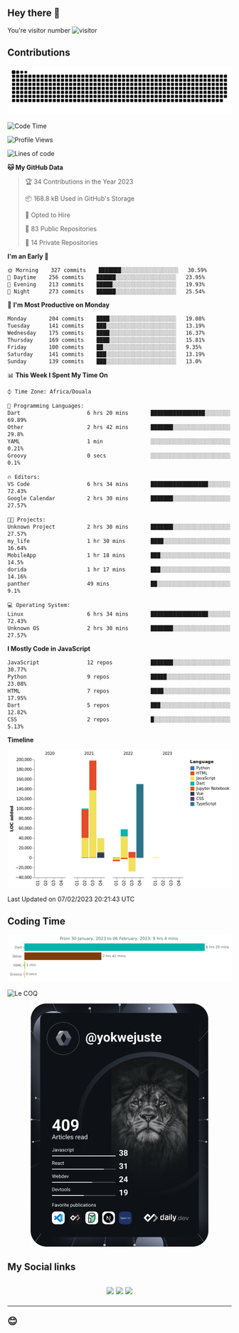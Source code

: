 ## Hey there 👋
You're visitor number ![visitor](https://profile-counter.glitch.me/yokwejuste/count.svg)

## Contributions
<p align="center">
  <img src="https://raw.githubusercontent.com/yokwejuste/yokwejuste/output/github-contribution-grid-snake.svg" />
</p>

<!--START_SECTION:waka-->
![Code Time](http://img.shields.io/badge/Code%20Time-1%2C348%20hrs%2026%20mins-blue)

![Profile Views](http://img.shields.io/badge/Profile%20Views-5-blue)

![Lines of code](https://img.shields.io/badge/From%20Hello%20World%20I%27ve%20Written-523%20Thousand%20lines%20of%20code-blue)

**🐱 My GitHub Data** 

> 🏆 34 Contributions in the Year 2023
 > 
> 📦 168.8 kB Used in GitHub's Storage 
 > 
> 💼 Opted to Hire
 > 
> 📜 83 Public Repositories 
 > 
> 🔑 14 Private Repositories  
 > 
**I'm an Early 🐤** 

```text
🌞 Morning    327 commits    ███████░░░░░░░░░░░░░░░░░░   30.59% 
🌆 Daytime    256 commits    ██████░░░░░░░░░░░░░░░░░░░   23.95% 
🌃 Evening    213 commits    █████░░░░░░░░░░░░░░░░░░░░   19.93% 
🌙 Night      273 commits    ██████░░░░░░░░░░░░░░░░░░░   25.54%

```
📅 **I'm Most Productive on Monday** 

```text
Monday       204 commits    ████░░░░░░░░░░░░░░░░░░░░░   19.08% 
Tuesday      141 commits    ███░░░░░░░░░░░░░░░░░░░░░░   13.19% 
Wednesday    175 commits    ████░░░░░░░░░░░░░░░░░░░░░   16.37% 
Thursday     169 commits    ████░░░░░░░░░░░░░░░░░░░░░   15.81% 
Friday       100 commits    ██░░░░░░░░░░░░░░░░░░░░░░░   9.35% 
Saturday     141 commits    ███░░░░░░░░░░░░░░░░░░░░░░   13.19% 
Sunday       139 commits    ███░░░░░░░░░░░░░░░░░░░░░░   13.0%

```


📊 **This Week I Spent My Time On** 

```text
⌚︎ Time Zone: Africa/Douala

💬 Programming Languages: 
Dart                     6 hrs 20 mins       █████████████████░░░░░░░░   69.89% 
Other                    2 hrs 42 mins       ███████░░░░░░░░░░░░░░░░░░   29.8% 
YAML                     1 min               ░░░░░░░░░░░░░░░░░░░░░░░░░   0.21% 
Groovy                   0 secs              ░░░░░░░░░░░░░░░░░░░░░░░░░   0.1%

🔥 Editors: 
VS Code                  6 hrs 34 mins       ██████████████████░░░░░░░   72.43% 
Google Calendar          2 hrs 30 mins       ███████░░░░░░░░░░░░░░░░░░   27.57%

🐱‍💻 Projects: 
Unknown Project          2 hrs 30 mins       ███████░░░░░░░░░░░░░░░░░░   27.57% 
my_life                  1 hr 30 mins        ████░░░░░░░░░░░░░░░░░░░░░   16.64% 
MobileApp                1 hr 18 mins        ███░░░░░░░░░░░░░░░░░░░░░░   14.5% 
dorida                   1 hr 17 mins        ███░░░░░░░░░░░░░░░░░░░░░░   14.16% 
panther                  49 mins             ██░░░░░░░░░░░░░░░░░░░░░░░   9.1%

💻 Operating System: 
Linux                    6 hrs 34 mins       ██████████████████░░░░░░░   72.43% 
Unknown OS               2 hrs 30 mins       ███████░░░░░░░░░░░░░░░░░░   27.57%

```

**I Mostly Code in JavaScript** 

```text
JavaScript               12 repos            ███████░░░░░░░░░░░░░░░░░░   30.77% 
Python                   9 repos             █████░░░░░░░░░░░░░░░░░░░░   23.08% 
HTML                     7 repos             ████░░░░░░░░░░░░░░░░░░░░░   17.95% 
Dart                     5 repos             ███░░░░░░░░░░░░░░░░░░░░░░   12.82% 
CSS                      2 repos             █░░░░░░░░░░░░░░░░░░░░░░░░   5.13%

```


**Timeline**

![Chart not found](https://raw.githubusercontent.com/yokwejuste/yokwejuste/master/charts/bar_graph.png) 


 Last Updated on 07/02/2023 20:21:43 UTC
<!--END_SECTION:waka-->

## Coding Time

[![wakatime-stats](https://github.com/yokwejuste/yokwejuste/blob/master/images/stat.svg)](https://wakatime.com/@yokwejuste)

![Le COQ](https://metrics.lecoq.io/yokwejuste/)
<p align="center">
  <a href="#"><img src="https://github.com/yokwejuste/yokwejuste/blob/master/devcard.svg" width="400" alt="Yonkeu K. Steve's Dev Card"/></a>
</p>
<h2>My Social links<h2>
<p align="center">
  <a href="https://twitter.com/yokwejuste"><img src="https://img.shields.io/badge/twitter-%231DA1F2.svg?style=for-the-badge&logo=Twitter&logoColor=white"></a>
  <a href="https://linkedin.com/in/yokwejuste"><img src="https://img.shields.io/badge/linkedin-%230077B5.svg?style=for-the-badge&logo=linkedin&logoColor=white"></a>
  <a href="https://instagram.com/yokwejuste0"><img src="https://img.shields.io/badge/instagram-%23E4405F.svg?style=for-the-badge&logo=Instagram&logoColor=white"></a>
</p>
<hr>
😊
